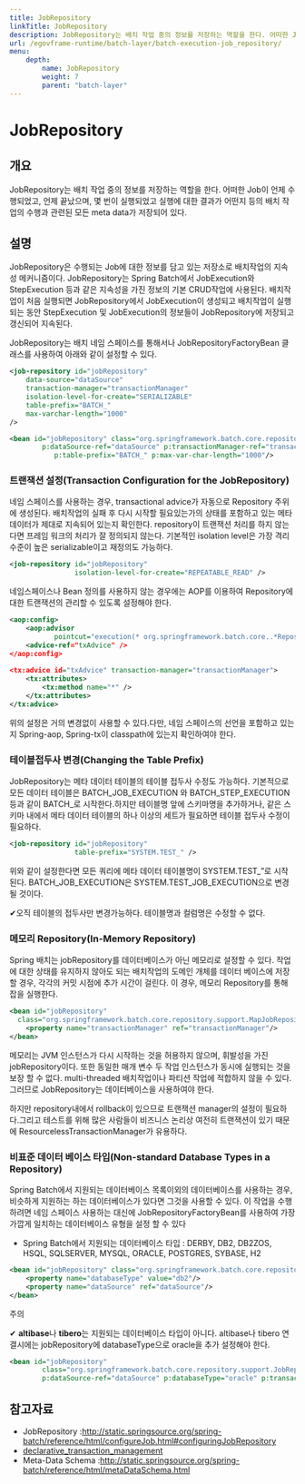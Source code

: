 ```yaml
---
title: JobRepository
linkTitle: JobRepository
description: JobRepository는 배치 작업 중의 정보를 저장하는 역할을 한다. 어떠한 Job이 언제 수행되었고, 언제 끝났으며, 몇 번이 실행되었고 실행에 대한 결과가 어떤지 등의 배치 작업의 수행과 관련된 모든 meta data가 저장되어 있다.
url: /egovframe-runtime/batch-layer/batch-execution-job_repository/
menu:
    depth:
        name: JobRepository
        weight: 7
        parent: "batch-layer"
---
```

# JobRepository

## 개요
JobRepository는 배치 작업 중의 정보를 저장하는 역할을 한다. 어떠한 Job이 언제 수행되었고, 언제 끝났으며, 몇 번이 실행되었고 실행에 대한 결과가 어떤지 등의 배치 작업의 수행과 관련된 모든 meta data가 저장되어 있다.

## 설명
JobRepository은 수행되는 Job에 대한 정보를 담고 있는 저장소로 배치작업의 지속성 메커니즘이다. JobRepository는 Spring Batch에서 JobExecution와 StepExecution 등과 같은 지속성을 가진 정보의 기본 CRUD작업에 사용된다. 배치작업이 처음 실행되면 JobRepository에서 JobExecution이 생성되고 배치작업이 실행되는 동안 StepExecution 및 JobExecution의 정보들이 JobRepository에 저장되고 갱신되어 지속된다.

JobRepository는 배치 네임 스페이스를 통해서나 JobRepositoryFactoryBean 클래스를 사용하여 아래와 같이 설정할 수 있다.

```xml
<job-repository id="jobRepository"
    data-source="dataSource"
    transaction-manager="transactionManager"
    isolation-level-for-create="SERIALIZABLE"
    table-prefix="BATCH_"
    max-varchar-length="1000"
/>
```

```xml
<bean id="jobRepository" class="org.springframework.batch.core.repository.support.JobRepositoryFactoryBean"
		p:dataSource-ref="dataSource" p:transactionManager-ref="transactionManager" p:isolation-level-for-create="ISOLATION_DEFAULT"
	       p:table-prefix="BATCH_" p:max-var-char-length="1000"/>
```

### 트랜잭션 설정(Transaction Configuration for the JobRepository)
네임 스페이스를 사용하는 경우, transactional advice가 자동으로 Repository 주위에 생성된다. 배치작업의 실패 후 다시 시작할 필요있는가의 상태를 포함하고 있는 메타 데이터가 제대로 지속되어 있는지 확인한다. repository이 트랜잭션 처리를 하지 않는다면 프레임 워크의 처리가 잘 정의되지 않는다. 기본적인 isolation level은 가장 격리 수준이 높은 serializable이고 재정의도 가능하다.

```xml
<job-repository id="jobRepository"
                isolation-level-for-create="REPEATABLE_READ" />
```

네임스페이스나 Bean 정의를 사용하지 않는 경우에는 AOP를 이용하여 Repository에 대한 트랜잭션의 관리할 수 있도록 설정해야 한다.

```xml
<aop:config>
    <aop:advisor 
           pointcut="execution(* org.springframework.batch.core..*Repository+.*(..))"/>
    <advice-ref="txAdvice" />
</aop:config>
 
<tx:advice id="txAdvice" transaction-manager="transactionManager">
    <tx:attributes>
        <tx:method name="*" />
    </tx:attributes>
</tx:advice>
```

위의 설정은 거의 변경없이 사용할 수 있다.다만, 네임 스페이스의 선언을 포함하고 있는지 Spring-aop, Spring-tx이 classpath에 있는지 확인하여야 한다.

### 테이블접두사 변경(Changing the Table Prefix)
JobRepository는 메타 데이터 테이블의 테이블 접두사 수정도 가능하다. 기본적으로 모든 데이터 테이블은 BATCH_JOB_EXECUTION 와 BATCH_STEP_EXECUTION 등과 같이 BATCH_로 시작한다.하지만 테이블명 앞에 스키마명을 추가하거나, 같은 스키마 내에서 메타 데이터 테이블의 하나 이상의 세트가 필요하면 테이블 접두사 수정이 필요하다.

```xml
<job-repository id="jobRepository"
                table-prefix="SYSTEM.TEST_" />
```

위와 같이 설정한다면 모든 쿼리에 메타 데이터 테이블명이 SYSTEM.TEST_”로 시작된다. BATCH_JOB_EXECUTION은 SYSTEM.TEST_JOB_EXECUTION으로 변경될 것이다.

✔오직 테이블의 접두사만 변경가능하다. 테이블명과 컬럼명은 수정할 수 없다.

### 메모리 Repository(In-Memory Repository)
Spring 배치는 jobRepository를 데이터베이스가 아닌 메모리로 설정할 수 있다. 작업에 대한 상태를 유지하지 않아도 되는 배치작업의 도메인 개체를 데이터 베이스에 저장할 경우, 각각의 커밋 시점에 추가 시간이 걸린다. 이 경우, 메모리 Repository를 통해 잡을 실행한다.

```xml
<bean id="jobRepository" 
  class="org.springframework.batch.core.repository.support.MapJobRepositoryFactoryBean">
    <property name="transactionManager" ref="transactionManager"/>
</bean>
```

메모리는 JVM 인스턴스가 다시 시작하는 것을 허용하지 않으며, 휘발성을 가진 jobRepository이다. 또한 동일한 매개 변수 두 작업 인스턴스가 동시에 실행되는 것을 보장 할 수 없다. multi-threaded 배치작업이나 파티션 작업에 적합하지 않을 수 있다.그러므로 JobRepository는 데이터베이스을 사용하여야 한다.

하지만 repository내에서 rollback이 있으므로 트랜잭션 manager의 설정이 필요하다.그리고 테스트를 위해 많은 사람들이 비즈니스 논리상 여전히 트랜잭션이 있기 때문에 ResourcelessTransactionManager가 유용하다.

### 비표준 데이터 베이스 타입(Non-standard Database Types in a Repository)
Spring Batch에서 지원되는 데이터베이스 목록이외의 데이터베이스를 사용하는 경우,비슷하게 지원하는 하는 데이터베이스가 있다면 그것을 사용할 수 있다. 이 작업을 수행하려면 네임 스페이스 사용하는 대신에 JobRepositoryFactoryBean를 사용하여 가장 가깝게 일치하는 데이터베이스 유형을 설정 할 수 있다

- Spring Batch에서 지원되는 데이터베이스 타입 : DERBY, DB2, DB2ZOS, HSQL, SQLSERVER, MYSQL, ORACLE, POSTGRES, SYBASE, H2

```xml
<bean id="jobRepository" class="org.springframework.batch.core.repository.support.JobRepositoryFactoryBean">
    <property name="databaseType" value="db2"/>
    <property name="dataSource" ref="dataSource"/>
</bean>
```

주의

✔ **altibase**나 **tibero**는 지원되는 데이터베이스 타입이 아니다. altibase나 tibero 연결시에는 jobRepository에 databaseType으로 oracle을 추가 설정해야 한다.

```xml
<bean id="jobRepository"
		class="org.springframework.batch.core.repository.support.JobRepositoryFactoryBean"
		p:dataSource-ref="dataSource" p:databaseType="oracle" p:transactionManager-ref="transactionManager" p:lobHandler-ref="lobHandler"/>
```

## 참고자료
- JobRepository :http://static.springsource.org/spring-batch/reference/html/configureJob.html#configuringJobRepository
- [declarative_transaction_management](../persistence-layer/transaction-declarative-transaction-management.md)
- Meta-Data Schema :http://static.springsource.org/spring-batch/reference/html/metaDataSchema.html
